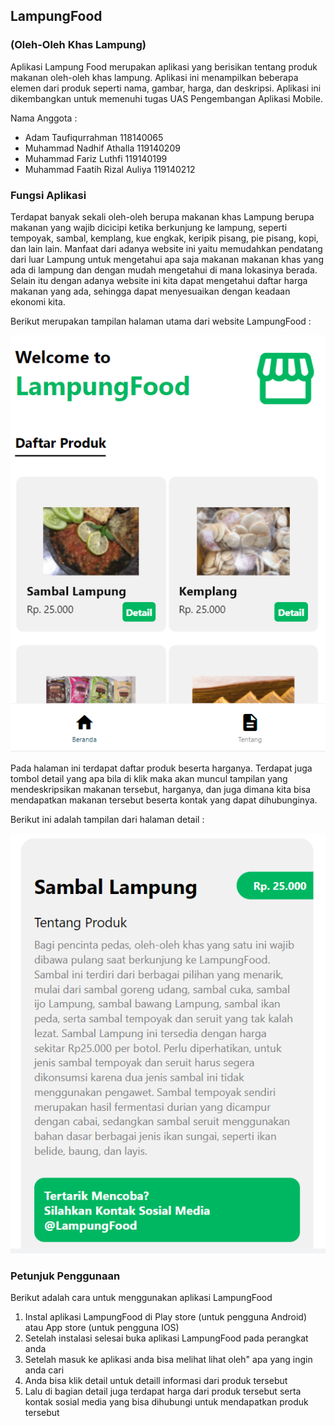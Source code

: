 ## LampungFood
### (Oleh-Oleh Khas Lampung)
Aplikasi Lampung Food merupakan aplikasi yang berisikan tentang produk makanan oleh-oleh khas lampung. Aplikasi ini menampilkan beberapa elemen dari produk seperti nama, gambar, harga, dan deskripsi. Aplikasi ini dikembangkan untuk memenuhi tugas UAS Pengembangan Aplikasi Mobile.

Nama Anggota :
- Adam Taufiqurrahman           118140065
- Muhammad Nadhif Athalla       119140209
- Muhammad Fariz Luthfi         119140199
- Muhammad Faatih Rizal Auliya  119140212

### Fungsi Aplikasi
Terdapat banyak sekali oleh-oleh berupa makanan khas Lampung berupa makanan yang wajib dicicipi ketika berkunjung ke lampung, seperti tempoyak, sambal, kemplang, kue engkak, keripik pisang, pie pisang, kopi, dan lain lain.
Manfaat dari adanya website ini yaitu memudahkan pendatang dari luar Lampung untuk mengetahui apa saja makanan makanan khas yang ada di lampung dan dengan mudah mengetahui di mana lokasinya berada. Selain itu dengan adanya website ini kita dapat mengetahui daftar harga makanan yang ada, sehingga dapat menyesuaikan dengan keadaan ekonomi kita.

Berikut merupakan tampilan halaman utama dari website LampungFood :

![img 1](screenshot/1.PNG)

Pada halaman ini terdapat daftar produk beserta harganya. Terdapat juga tombol detail yang apa bila di klik maka akan muncul tampilan yang mendeskripsikan makanan tersebut, harganya, dan juga dimana kita bisa mendapatkan makanan tersebut beserta kontak yang dapat dihubunginya.

Berikut ini adalah tampilan dari halaman detail :

![img 3](screenshot/3.PNG)

### Petunjuk Penggunaan
Berikut adalah cara untuk menggunakan aplikasi LampungFood
1. Instal aplikasi LampungFood di Play store (untuk pengguna Android) atau App store (untuk pengguna IOS)
2. Setelah instalasi selesai buka aplikasi LampungFood pada perangkat anda
3. Setelah masuk  ke aplikasi anda bisa melihat lihat oleh" apa yang ingin anda cari
4. Anda bisa klik detail untuk detaill informasi dari produk tersebut
5. Lalu di bagian detail juga terdapat harga dari produk tersebut serta kontak sosial media yang bisa dihubungi untuk mendapatkan produk tersebut

